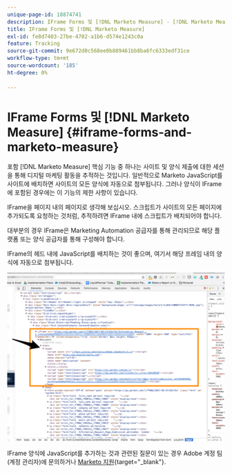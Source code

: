 ```yaml
---
unique-page-id: 18874741
description: IFrame Forms 및 [!DNL Marketo Measure] - [!DNL Marketo Measure]
title: IFrame Forms 및 [!DNL Marketo Measure]
exl-id: fe8d7403-27be-4702-a1b6-d574e1243c0a
feature: Tracking
source-git-commit: 9e672d0c568ee0b889461bb8ba6fc6333edf31ce
workflow-type: tm+mt
source-wordcount: '185'
ht-degree: 0%

---
```


# IFrame Forms 및 [!DNL Marketo Measure] {#iframe-forms-and-marketo-measure}

포함 [!DNL Marketo Measure] 핵심 기능 중 하나는 사이트 및 양식 제출에 대한 세션을 통해 디지털 마케팅 활동을 추적하는 것입니다. 일반적으로 Marketo JavaScript를 사이트에 배치하면 사이트의 모든 양식에 자동으로 첨부됩니다. 그러나 양식이 IFrame에 포함된 경우에는 이 기능의 제한 사항이 있습니다.

IFrame을 페이지 내의 페이지로 생각해 보십시오. 스크립트가 사이트의 모든 페이지에 추가되도록 요청하는 것처럼, 추적하려면 IFrame 내에 스크립트가 배치되어야 합니다.

대부분의 경우 IFrame은 Marketing Automation 공급자를 통해 관리되므로 해당 플랫폼 또는 양식 공급자를 통해 구성해야 합니다.

IFrame의 헤드 내에 JavaScript를 배치하는 것이 좋으며, 여기서 해당 프레임 내의 양식에 자동으로 첨부됩니다.

![](assets/1-1.png)

IFrame 양식에 JavaScript를 추가하는 것과 관련된 질문이 있는 경우 Adobe 계정 팀(계정 관리자)에 문의하거나 [Marketo 지원](https://nation.marketo.com/t5/support/ct-p/Support){target="_blank"}.
